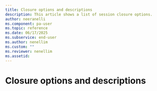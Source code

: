 ```yaml
---
title: Closure options and descriptions
description: This article shows a list of session closure options.
author: neeranelli
ms.component: pa-user
ms.topic: reference
ms.date: 06/17/2025
ms.subservice: end-user
ms.author: nenellim
ms.custom: ""
ms.reviewer: nenellim
ms.assetid: 
---
```


# Closure options and descriptions

